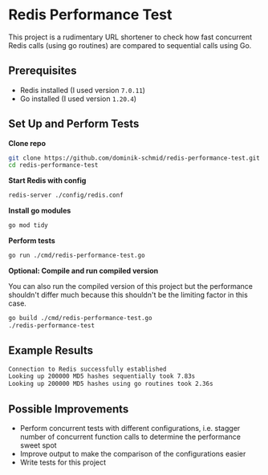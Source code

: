 # Redis Performance Test

This project is a rudimentary URL shortener to check how fast concurrent Redis calls (using go routines) are compared to sequential calls using Go.

## Prerequisites

- Redis installed (I used version `7.0.11`)
- Go installed (I used version `1.20.4`)

## Set Up and Perform Tests

**Clone repo**

```bash
git clone https://github.com/dominik-schmid/redis-performance-test.git
cd redis-performance-test
```

**Start Redis with config**

```bash
redis-server ./config/redis.conf
```

**Install go modules**

```bash
go mod tidy
```

**Perform tests**

```bash
go run ./cmd/redis-performance-test.go
```

**Optional: Compile and run compiled version**

You can also run the compiled version of this project but the performance shouldn't differ much because this shouldn't be the limiting factor in this case.

```bash
go build ./cmd/redis-performance-test.go
./redis-performance-test
```

## Example Results

```bash
Connection to Redis successfully established
Looking up 200000 MD5 hashes sequentially took 7.83s
Looking up 200000 MD5 hashes using go routines took 2.36s
```

## Possible Improvements

- Perform concurrent tests with different configurations, i.e. stagger number of concurrent function calls to determine the performance sweet spot
- Improve output to make the comparison of the configurations easier
- Write tests for this project
